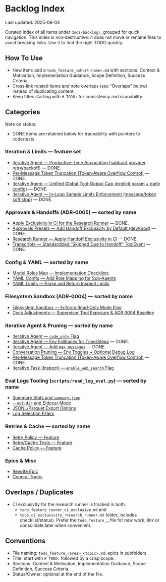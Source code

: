 # Backlog Index

Last updated: 2025-09-04

Curated index of all items under `docs/backlog/`, grouped for quick navigation. This index is non‑destructive: it does not move or rename files to avoid breaking links. Use it to find the right TODO quickly.

## How To Use
- New item: add a `todo_feature_<short-name>.md` with sections: Context & Motivation, Implementation Guidance, Scope Definition, Success Criteria.
- Cross‑link related items and note overlaps (see “Overlaps” below) instead of duplicating content.
- Keep titles starting with `# TODO:` for consistency and scanability.

## Categories

Note on status:
- DONE items are retained below for traceability with pointers to code/tests.

### Iteration & Limits — feature set
- [Iterative Agent — Productive-Time Accounting (subtract provider retry/backoff)](./todo_feature_iterative_productive_time_accounting.md) — DONE.
- [Per‑Message Token Truncation (Token‑Aware Overflow Control)](./todo_feature_pruning_token_aware.md) — DONE.
- [Iterative Agent — Unified Global Tool‑Output Cap (explicit param + early config)](./todo_feature_iterative_tool_output_cap.md) — DONE.
- [Iterative Agent — In‑Loop Sample Limits Enforcement (message/token soft stop)](./todo_feature_iterative_limits_enforcement.md) — DONE.

### Approvals & Handoffs (ADR‑0005) — sorted by name
- [Apply Exclusivity in CI for the Research Runner](./todo_ci_exclusivity_research_runner.md) — DONE.
- [Approvals Presets — Add Handoff Exclusivity by Default (dev/prod)](./todo_feature_approvals_handoff_exclusivity_default.md) — DONE.
- [Research Runner — Apply Handoff Exclusivity in CI](./todo_feature_runner_ci_exclusive.md) — DONE.
- [Transcripts — Standardized “Skipped Due to Handoff” ToolEvent](./todo_feature_transcript_skipped_tool_event.md) — DONE.

### Config & YAML — sorted by name
- [Model Roles Map — Implementation Checklists](./TODO-model-roles-map.md)
- [YAML Config — Add Role Mapping for Sub‑Agents](./todo_feature_yaml_subagent_role_mapping.md)
- [YAML Limits — Parse and Return Inspect Limits](./todo_feature_yaml_limits_parser.md)

### Filesystem Sandbox (ADR‑0004) — sorted by name
- [Filesystem Sandbox — Enforce Read‑Only Mode Flag](./todo_feature_fs_readonly_flag.md)
- [Docs Adjustments — Supervisor Tool Exposure & ADR 0004 Baseline](./todo_feature_readme_docs_updates.md)

### Iterative Agent & Pruning — sorted by name
- [Iterative Agent — `code_only` Flag](./todo_feature_iterative_code_only.md)
- [Iterative Agent — Env Fallbacks for Time/Steps](./todo_feature_iterative_env_fallbacks.md) — DONE.
- [Iterative Agent — Add `max_messages`](./todo_feature_iterative_max_messages.md) — DONE.
- [Conversation Pruning — Env Toggles + Optional Debug Log](./todo_feature_pruning_env_toggles.md)
- [Per‑Message Token Truncation (Token‑Aware Overflow Control)](./todo_feature_pruning_token_aware.md) — DONE.
- [Iterative Task (Inspect) — `enable_web_search` Flag](./todo_feature_iterative_task_web_search_flag.md)

### Eval Logs Tooling (`scripts/read_log_eval.py`) — sorted by name
- [Summary Stats and `summary.json`](./todo_feature_read_log_eval_summary.md)
- [`--out-dir` and Sidecar Mode](./todo_feature_read_log_eval_out_dir.md)
- [JSONL/Parquet Export Options](./todo_feature_read_log_eval_formats.md)
- [Log Selection Filters](./todo_feature_read_log_eval_filters.md)

### Retries & Cache — sorted by name
- [Retry Policy — Feature](./todo_feature_retry_policy.md)
- [Retry/Cache Tests — Feature](./todo_feature_retry_cache_tests.md)
- [Cache Policy — Feature](./todo_feature_cache_policy.md)

### Epics & Misc
- [Rewrite Epic](./rewrite/README.md)
- [General Todos](./todos/README.md)

## Overlaps / Duplicates
- CI exclusivity for the research runner is tracked in both:
  - `todo_feature_runner_ci_exclusive.md` and
  - `todo_ci_exclusivity_research_runner.md` (older, includes checklist/status).
  Prefer the `todo_feature_…` file for new work; link or consolidate later when convenient.

## Conventions
- File naming: `todo_feature_<area>_<topic>.md`; epics in subfolders.
- Title: start with `# TODO:` followed by a crisp scope.
- Sections: Context & Motivation, Implementation Guidance, Scope Definition, Success Criteria.
- Status/Owner: optional at the end of the file.
